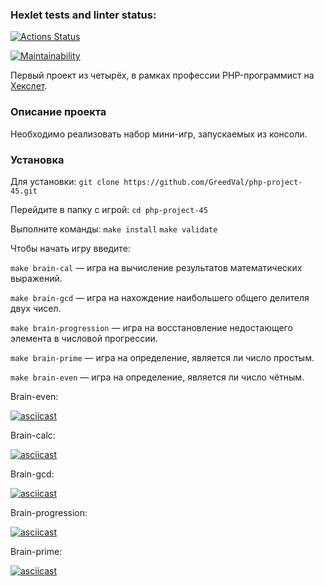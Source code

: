 ### Hexlet tests and linter status:
[![Actions Status](https://github.com/GreedVal/php-project-45/actions/workflows/hexlet-check.yml/badge.svg)](https://github.com/GreedVal/php-project-45/actions)

[![Maintainability](https://api.codeclimate.com/v1/badges/a9c0227cd7c803fd9223/maintainability)](https://codeclimate.com/github/GreedVal/php-project-45/maintainability)

Первый проект из четырёх, в рамках профессии PHP-программист на [Хекслет](https://ru.hexlet.io/professions/php).

### Описание проекта
Необходимо реализовать набор мини-игр, запускаемых из консоли.
### Установка
Для установки:
`git clone https://github.com/GreedVal/php-project-45.git`

Перейдите в папку с игрой:
`cd php-project-45`

Выполните команды:
`make install`
`make validate`

Чтобы начать игру введите:

`make brain-cal` — игра на вычисление результатов математических выражений.

`make brain-gcd` — игра на нахождение наибольшего общего делителя двух чисел.

`make brain-progression` — игра на восстановление недостающего элемента в числовой прогрессии.

`make brain-prime` — игра на определение, является ли число простым.

`make brain-even` — игра на определение, является ли число чётным.

Brain-even:

[![asciicast](https://asciinema.org/a/rtAvw6qbbLhdDR7ycq1ea8WUc.svg)](https://asciinema.org/a/rtAvw6qbbLhdDR7ycq1ea8WUc)

Brain-calc:

[![asciicast](https://asciinema.org/a/R5wBOPjZt8sOvMsgZ60h1g4kc.svg)](https://asciinema.org/a/R5wBOPjZt8sOvMsgZ60h1g4kc)

Brain-gcd:

[![asciicast](https://asciinema.org/a/aT8cbDPu1jippzIg59IXOmuln.svg)](https://asciinema.org/a/aT8cbDPu1jippzIg59IXOmuln)

Brain-progression:

[![asciicast](https://asciinema.org/a/cilo0TO02GDPCQYHFoxTYOeKs.svg)](https://asciinema.org/a/cilo0TO02GDPCQYHFoxTYOeKs)

Brain-prime:

[![asciicast](https://asciinema.org/a/wjlaIgQzTmN8sxJfVK1BHzmAv.svg)](https://asciinema.org/a/wjlaIgQzTmN8sxJfVK1BHzmAv)